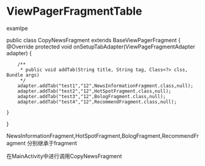 # ViewPagerFragmentTable
examlpe

public class CopyNewsFragment extends BaseViewPagerFragment {
    @Override
    protected void onSetupTabAdapter(ViewPageFragmentAdapter adapter) {

        /**
         * public void addTab(String title, String tag, Class<?> clss, Bundle args)
         */
        adapter.addTab("test1","12",NewsInformationFragment.class,null);
        adapter.addTab("test2","12",HotSpotFragment.class,null);
        adapter.addTab("test3","12",BologFragment.class,null);
        adapter.addTab("test4","12",RecommendFragment.class,null);

    }
}

NewsInformationFragment,HotSpotFragment,BologFragment,RecommendFragment
分别继承于fragment

在MainActivity中进行调用CopyNewsFragment

